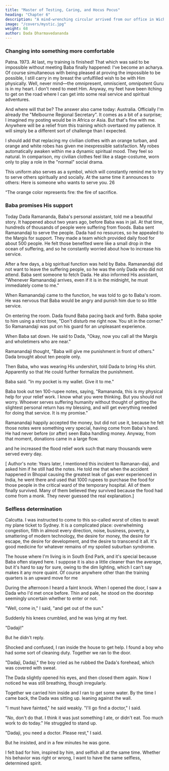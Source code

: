```yaml
---
title: "Master of Testing, Caring, and Hocus Pocus"
heading: "Chapter 6"
description: "A mind-wrenching circular arrived from our office in Wichita. Baba is in jail in India"
image: "/covers/mystic.jpg"
weight: 68
author: Dada Dharmavedananda
---
```



### Changing into something more comfortable 

Patna. 1973. At last, my training is finished! That which was said to be 
impossible without meeting Baba finally happened: I've become an acharya. Of 
course simultaneous with being pleased at proving the impossible to be 
possible, I still carry in my breast the unfulfilled wish to be with Him 
physically. Well, never mind—the omnipresent, omniscient, omnipotent Guru 
is in my heart. I don't need to meet Him. Anyway, my feet have been itching to 
get on the road where I can get into some real service and spiritual adventures. 

And where will that be? The answer also came today: Australia. Officially 
I'm already the "Melbourne Regional Secretary". It comes as a bit of a surprise; 
I imagined my posting would be in Africa or Asia. But that's fine with me. 
Anywhere will be a relief from this training which overtaxed my patience. It 
will simply be a different sort of challenge than I expected. 

I should add that replacing my civilian clothes with an orange turban, and 
orange and white robes has given me inexpressible satisfaction. My robes 
automatically awaken within me a dynamic spiritual mood. They feel so 
natural. In comparison, my civilian clothes feel like a stage-costume, worn only 
to play a role in the "normal" social drama. 

This uniform also serves as a symbol, which will constantly remind me to 
try to serve others spiritually and socially. At the same time it announces to 
others: Here is someone who wants to serve you. 26 

“The orange color represents fire: the fire of sacrifice. 


### Baba promises His support 

Today Dada Ramananda, Baba's personal assistant, told me a beautiful 
story. It happened about two years ago, before Baba was in jail. At that time, 
hundreds of thousands of people were suffering from floods. Baba sent 
Ramanandaji to serve the people. Dada had no resources, so he appealed to the 
Margis for support. They made a team which provided daily food for about 500 
people. He felt those benefited were like a small drop in the ocean of suffering, 
and so he constantly worried about how to increase his service. 

After a few days, a big spiritual function was held by Baba. Ramanandaji 
did not want to leave the suffering people, so he was the only Dada who did not 
attend. Baba sent someone to fetch Dada. He also informed His assistant, 
"Whenever Ramanandaji arrives, even if it is in the midnight, he must 
immediately come to me." 

When Ramanandaji came to the function, he was told to go to Baba's room. 
He was nervous that Baba would be angry and punish him due to so little 
service. 

On entering the room. Dada found Baba pacing back and forth. Baba spoke 
to him using a strict tone, "Don't disturb me right now. You sit in the corner." 
So Ramanandaji was put on his guard for an unpleasant experience. 

When Baba sat down. He said to Dada, "Okay, now you call all the Margis 
and wholetimers who are near." 

Ramanandaji thought, "Baba will give me punishment in front of others." 
Dada brought about ten people only. 

Then Baba, who was wearing His undershirt, told Dada to bring His shirt. 
Apparently so that He could further formalize the punishment. 

Baba said. "In my pocket is my wallet. Give it to me." 

Baba took out ten 100-rupee notes, saying, "Ramananda, this is my physical 
help for your relief work. I know what you were thinking. But you should not 
worry. Whoever serves suffering humanity without thought of getting the 
slightest personal return has my blessing, and will get everything needed for 
doing that service. It is my promise." 

Ramanandaji happily accepted the money, but did not use it, because he felt 
those notes were something very special, having come from Baba's hand. He 
had never before (or after) seen Baba handling money. Anyway, from that 
moment, donations came in a large flow. 


and he increased the flood relief work such that many thousands were served 
every day. 

[ Author's note: Years later, I mentioned this incident to Ramanan-daji, and 
asked him if he still had the notes. He told me that when the accident happened 
in Bhopal causing the greatest leak of gas ever experienced in India, he went 
there and used that 1000 rupees to purchase the food for those people in the 
critical ward of the temporary hospital. All of them finally survived. Many of 
them believed they survived because the food had come from a monk. They 
never guessed the real explanation.] 


### Selfless determination 

Calcutta. I was instructed to come to this so-called worst of cities to await my plane ticket to Sydney. It is a complicated place: overwhelming congestion, filth in almost every direction, noise, business, poverty, a smattering of modern technology, the desire for money, the desire for escape, the desire for development, and the desire to transcend it all. It's good medicine for whatever remains of my spoiled suburban syndrome. 

The house where I'm living is in South End Park, and it's special because 
Baba often stayed here. I suppose it is also a little cleaner than the average, but 
it's hard to say for sure, owing to the dim lighting, which I can't say makes it 
any more quaint. Of course anywhere other than the training quarters is an 
upward move for me 

During the afternoon I heard a faint knock. When I opened the 
door, I saw a Dada who I'd met once before. Thin and pale, he stood 
on the doorstep seemingly uncertain whether to enter or not. 

"Well, come in," I said, "and get out of the sun." 

Suddenly his knees crumbled, and he was lying at my feet. 

"Dadaji!" 

But he didn't reply. 

Shocked and confused, I ran inside the house to get help. I found a boy who 
had some sort of cleaning duty. Together we ran to the door. 

"Dadaji, Dadaji," the boy cried as he rubbed the Dada's forehead, which 
was covered with sweat. 

The Dada slightly opened his eyes, and then closed them again. Now I 
noticed he was still breathing, though irregularly. 


Together we carried him inside and I ran to get some water. By the time I came 
back, the Dada was sitting up. leaning against the wall. 

"I must have fainted," he said weakly. "I'll go find a doctor," I said. 

"No, don't do that. I think it was just something I ate, or didn't eat. Too 
much work to do today." He struggled to stand up. 

"Dadaji, you need a doctor. Please rest," I said. 

But he insisted, and in a few minutes he was gone. 

I felt bad for him, inspired by him, and selfish all at the same time. Whether 
his behavior was right or wrong, I want to have the same selfless, determined 
spirit. 

